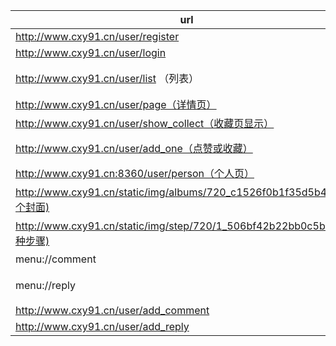 url | args | method
--- | --- | ---
http://www.cxy91.cn/user/register | name&password | post
http://www.cxy91.cn/user/login | name&password | post
http://www.cxy91.cn/user/list （列表）| sort_id//分类id（1到5） & page_num//第几页（返回值中有总页数totalPages） | get
http://www.cxy91.cn/user/page（详情页） | menu_id | get
http://www.cxy91.cn/user/show_collect（收藏页显示） | user_id | get
http://www.cxy91.cn/user/add_one（点赞或收藏） | user_id&menu_id&type(type=menu_like / menu_collect 点赞还是收藏) | get
http://www.cxy91.cn:8360/user/person（个人页） | user_id | get
http://www.cxy91.cn/static/img/albums/720_c1526f0b1f35d5b4.jpg(各个封面) | |get
http://www.cxy91.cn/static/img/step/720/1_506bf42b22bb0c5b.jpg(各种步骤) | | get
menu://comment | menu_id菜单id   user_id用户id |get
menu://reply | user_id（用户id）comment_id（根评论id）comment_name（根评论用户名）| get
http://www.cxy91.cn/user/add_comment | user_id&menu_id&content | get
http://www.cxy91.cn/user/add_reply |  user_id&comment_id&content | get

